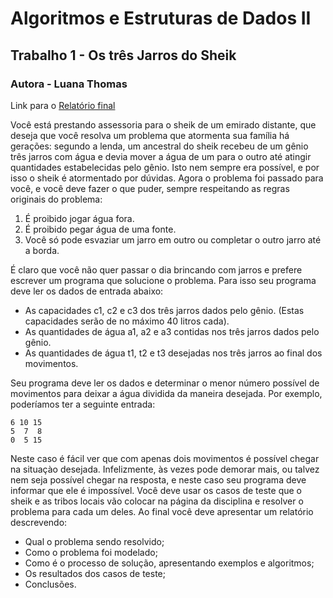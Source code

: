 # Algoritmos e Estruturas de Dados II
## Trabalho 1 - Os três Jarros do Sheik
### Autora - Luana Thomas
Link para o [Relatório final](/relatoriofinal.pdf)

Você está prestando assessoria para o sheik de um emirado distante, que deseja que você resolva um problema que atormenta sua família há gerações: segundo a lenda, um ancestral do sheik recebeu de um gênio três jarros com água e devia mover a água de um para o outro até atingir quantidades estabelecidas pelo gênio. Isto nem sempre era possível, e por isso o sheik é atormentado por dúvidas.
Agora o problema foi passado para você, e você deve fazer o que puder, sempre respeitando as regras originais do problema:
  
  1. É proibido jogar água fora.
  2. É proibido pegar água de uma fonte.
  3. Você só pode esvaziar um jarro em outro ou completar o outro jarro até a borda.

É claro que você não quer passar o dia brincando com jarros e prefere escrever um programa que solucione o problema. Para isso seu programa deve ler os dados de entrada abaixo:

  - As capacidades c1, c2 e c3 dos três jarros dados pelo gênio. (Estas capacidades serão de no máximo 40 litros cada).
  - As quantidades de água a1, a2 e a3 contidas nos três jarros dados pelo gênio.
  - As quantidades de água t1, t2 e t3 desejadas nos três jarros ao final dos movimentos.
  
Seu programa deve ler os dados e determinar o menor número possível de movimentos para deixar a água dividida da maneira desejada.
Por exemplo, poderíamos ter a seguinte entrada:
 ```
 6 10 15
 5  7  8
 0  5 15
 ```
Neste caso é fácil ver que com apenas dois movimentos é possível chegar na situaçào desejada.
Infelizmente, às vezes pode demorar mais, ou talvez nem seja possível chegar na resposta, e neste caso seu programa deve informar que ele é impossível.
Você deve usar os casos de teste que o sheik e as tribos locais vão colocar na página da disciplina e resolver o problema para cada um deles. Ao final você deve apresentar um relatório descrevendo:
  - Qual o problema sendo resolvido;
  - Como o problema foi modelado;
  - Como é o processo de solução, apresentando exemplos e algoritmos;
  - Os resultados dos casos de teste;
  - Conclusões.


